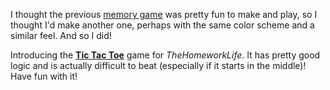 <p>I thought the previous <a href="extras/MemoryGame">memory game</a> was pretty fun to make and play, so I thought I'd make another one, perhaps with the same color scheme and a similar feel. And so I did!</p><p>Introducing the <a href="extras/TicTacToe"><strong>Tic Tac Toe</strong></a> game for <em>TheHomeworkLife</em>. It has pretty good logic and is actually difficult to beat (especially if it starts in the middle)! Have fun with it!</p>